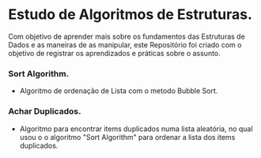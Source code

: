 # Estudo de Algoritmos de Estruturas.
Com objetivo de aprender mais sobre os fundamentos das Estruturas de Dados e as maneiras de as manipular, este Repositório foi criado com o objetivo de registrar os aprendizados e práticas sobre o assunto.

### Sort Algorithm.
- Algoritmo de ordenação de Lista com o metodo Bubble Sort.

### Achar Duplicados.
- Algoritmo para encontrar items duplicados numa lista aleatória, no qual usou o o algoritmo "Sort Algorithm" para ordenar a lista dos items duplicados.

